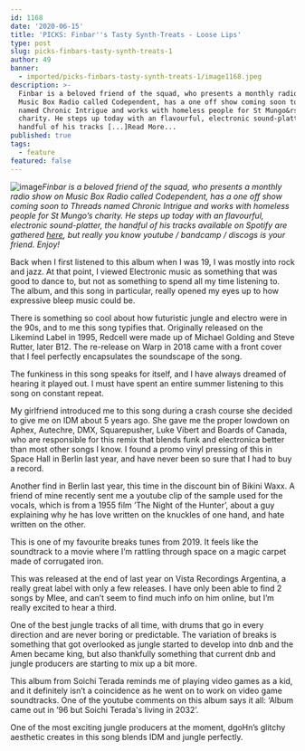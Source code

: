 ```yaml
---
id: 1168
date: '2020-06-15'
title: 'PICKS: Finbar''s Tasty Synth-Treats - Loose Lips'
type: post
slug: picks-finbars-tasty-synth-treats-1
author: 49
banner:
  - imported/picks-finbars-tasty-synth-treats-1/image1168.jpeg
description: >-
  Finbar is a beloved friend of the squad, who presents a monthly radio show on
  Music Box Radio called Codependent, has a one off show coming soon to Threads
  named Chronic Intrigue and works with homeless people for St Mungo&rsquo;s
  charity. He steps up today with an flavourful, electronic sound-platter, the
  handful of his tracks [...]Read More...
published: true
tags:
  - feature
featured: false
---
```

![image](../imported/picks-finbars-tasty-synth-treats-1/image1168.jpeg)_Finbar is a beloved friend of the squad, who presents a monthly radio show on Music Box Radio called Codependent, has a one off show coming soon to Threads named Chronic Intrigue and works with homeless people for St Mungo’s charity. He steps up today with an flavourful, electronic sound-platter, the handful of his tracks available on Spotify are gathered_ [_here_](https://open.spotify.com/playlist/0nfzYJKDpRaW551IDem5Ap?si=A4RyPyymRXWmbu8IjlPzZg)_, but really you know youtube / bandcamp / discogs is your friend. Enjoy!_

Back when I first listened to this album when I was 19, I was mostly into rock and jazz. At that point, I viewed Electronic music as something that was good to dance to, but not as something to spend all my time listening to. The album, and this song in particular, really opened my eyes up to how expressive bleep music could be.

There is something so cool about how futuristic jungle and electro were in the 90s, and to me this song typifies that. Originally released on the Likemind Label in 1995, Redcell were made up of Michael Golding and Steve Rutter, later B12. The re-release on Warp in 2018 came with a front cover that I feel perfectly encapsulates the soundscape of the song.

The funkiness in this song speaks for itself, and I have always dreamed of hearing it played out. I must have spent an entire summer listening to this song on constant repeat.

My girlfriend introduced me to this song during a crash course she decided to give me on IDM about 5 years ago. She gave me the proper lowdown on Aphex, Autechre, DMX, Squarepusher, Luke Vibert and Boards of Canada, who are responsible for this remix that blends funk and electronica better than most other songs I know. I found a promo vinyl pressing of this in Space Hall in Berlin last year, and have never been so sure that I had to buy a record.

Another find in Berlin last year, this time in the discount bin of Bikini Waxx. A friend of mine recently sent me a youtube clip of the sample used for the vocals, which is from a 1955 film ’The Night of the Hunter’, about a guy explaining why he has love written on the knuckles of one hand, and hate written on the other.

This is one of my favourite breaks tunes from 2019. It feels like the soundtrack to a movie where I’m rattling through space on a magic carpet made of corrugated iron.

This was released at the end of last year on Vista Recordings Argentina, a really great label with only a few releases. I have only been able to find 2 songs by Mlee, and can’t seem to find much info on him online, but I’m really excited to hear a third.

One of the best jungle tracks of all time, with drums that go in every direction and are never boring or predictable. The variation of breaks is something that got overlooked as jungle started to develop into dnb and the Amen became king, but also thankfully something that current dnb and jungle producers are starting to mix up a bit more.

This album from Soichi Terada reminds me of playing video games as a kid, and it definitely isn’t a coincidence as he went on to work on video game soundtracks. One of the youtube comments on this album says it all: ‘Album came out in ’96 but Soichi Terada's living in 2032’.

One of the most exciting jungle producers at the moment, dgoHn’s glitchy aesthetic creates in this song blends IDM and jungle perfectly.